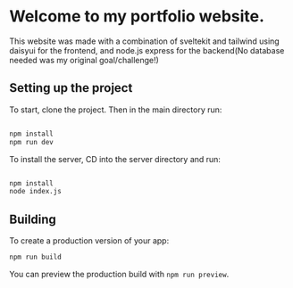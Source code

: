 # Welcome to my portfolio website. 

This website was made with a combination of sveltekit and tailwind using daisyui for the frontend, and node.js express for the backend(No database needed was my original goal/challenge!)

## Setting up the project

To start, clone the project. Then in the main directory run: 

```bash

npm install
npm run dev
```
To install the server, CD into the server directory and run: 
```bash

npm install
node index.js
```
## Building

To create a production version of your app:

```bash
npm run build
```

You can preview the production build with `npm run preview`.


